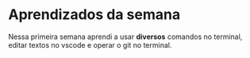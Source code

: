 # Aprendizados da semana

Nessa primeira semana aprendi a usar **diversos** comandos no terminal, editar textos no vscode e operar o git no terminal.
